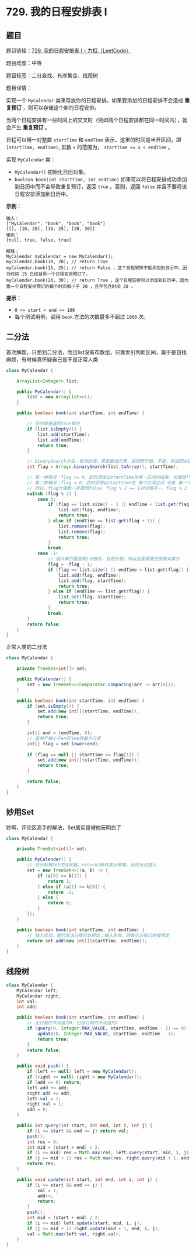 # 729. 我的日程安排表 I

## 题目

题目链接：[729. 我的日程安排表 I - 力扣（LeetCode）](https://leetcode.cn/problems/my-calendar-i/description/)

题目难度：中等

题目标签：二分查找、有序集合、线段树

题目详情：

实现一个 `MyCalendar` 类来存放你的日程安排。如果要添加的日程安排不会造成 **重复预订** ，则可以存储这个新的日程安排。

当两个日程安排有一些时间上的交叉时（例如两个日程安排都在同一时间内），就会产生 **重复预订** 。

日程可以用一对整数 `startTime` 和 `endTime` 表示，这里的时间是半开区间，即 `[startTime, endTime)`, 实数 `x` 的范围为，  `startTime <= x < endTime` 。

实现 `MyCalendar` 类：

- `MyCalendar()` 初始化日历对象。
- `boolean book(int startTime, int endTime)` 如果可以将日程安排成功添加到日历中而不会导致重复预订，返回 `true` 。否则，返回 `false` 并且不要将该日程安排添加到日历中。

**示例：**

```
输入：
["MyCalendar", "book", "book", "book"]
[[], [10, 20], [15, 25], [20, 30]]
输出：
[null, true, false, true]

解释：
MyCalendar myCalendar = new MyCalendar();
myCalendar.book(10, 20); // return True
myCalendar.book(15, 25); // return False ，这个日程安排不能添加到日历中，因为时间 15 已经被另一个日程安排预订了。
myCalendar.book(20, 30); // return True ，这个日程安排可以添加到日历中，因为第一个日程安排预订的每个时间都小于 20 ，且不包含时间 20 。
```

**提示：**

- `0 <= start < end <= 109`
- 每个测试用例，调用 `book` 方法的次数最多不超过 `1000` 次。



## 二分法

首次解题，只想到二分法，而且list没有存数组，只靠索引判断区间，属于是自找麻烦，有时候真怀疑自己是不是正常人类

```java
class MyCalendar {

    ArrayList<Integer> list;

    public MyCalendar() {
        list = new ArrayList<>();
    }

    public boolean book(int startTime, int endTime) {

        // 空的直接返回true即可
        if (list.isEmpty()) {
            list.add(startTime);
            list.add(endTime);
            return true;
        }

        // binarySearch方法：查询的值，若是数组元素，返回索引值，不是，则返回从1开始计数的“-插入点索引值”
        int flag = Arrays.binarySearch(list.toArray(), startTime);

        // 第一种情况：flag >= 0，此时须保证startTime为某一区间的结束，也就是flag必须为奇数
        // 第二种情况：flag < 0，此时须保证startTime在 两个区间之间 或者 第一个区间之前 或者 最后一个区间之后，也就是flag必须为奇数
        // 所以，flag为偶数一定返回false，flag % 2 == 1对应情况一，flag % 2 == -1对应情况二
        switch (flag % 2) {
            case 1:
                if (flag == list.size() - 1 || endTime < list.get(flag + 1)) {
                    list.set(flag, endTime);
                    return true;
                } else if (endTime == list.get(flag + 1)) {
                    list.remove(flag);
                    list.remove(flag);
                    return true;
                }
                break;
            case -1:
                // 插入索引是按照1计数的，且是负数，所以这里需要还原真实索引
                flag = -flag - 1;
                if (flag == list.size() || endTime < list.get(flag)) {
                    list.add(flag, endTime);
                    list.add(flag, startTime);
                    return true;
                } else if (endTime == list.get(flag)) {
                    list.set(flag, startTime);
                    return true;
                }
                break;
        }
        return false;
    }
}
```



正常人类的二分法

``` java
class MyCalendar {

    private TreeSet<int[]> set;

    public MyCalendar() {
        set = new TreeSet<>(Comparator.comparing(arr -> arr[0]));
    }

    public boolean book(int startTime, int endTime) {
        if (set.isEmpty()) {
            set.add(new int[]{startTime, endTime});
            return true;
        }

        int[] end = {endTime, 0};
        // 查询严格小于endTime的最大元素
        int[] flag = set.lower(end);
        
        if (flag == null || startTime >= flag[1]) {
            set.add(new int[]{startTime, endTime});
            return true;
        }

        return false;
    }
}
```



## 妙用Set

妙啊，评论区高手的解法，Set属实是被他玩明白了

``` java
class MyCalendar {

    private TreeSet<int[]> set;

    public MyCalendar() {
        // 充分利用Set的比较器，return为0时表示相等，此时无法插入
        set = new TreeSet<>((a, b) -> {
            if (a[0] >= b[1]) {
                return 1;
            } else if (a[1] <= b[0]) {
                return -1;
            } else {
                return 0;
            }
        });
    }

    public boolean book(int startTime, int endTime) {
        // 插入成功，就代表该日程可以预定；插入失败，则表示日程已经被预定
        return set.add(new int[]{startTime, endTime});
    }
}
```



## 线段树

``` java
class MyCalendar {
    MyCalendar left;
    MyCalendar right;
    int val;
    int add;

    public boolean book(int startTime, int endTime) {
        // 无日程的节点值为0，已经订阅的节点值为1
        if (query(0, Integer.MAX_VALUE, startTime, endTime - 1) == 0) {
            update(0, Integer.MAX_VALUE, startTime, endTime - 1);
            return true;
        }
        return false;
    }

    public void push() {
        if (left == null) left = new MyCalendar();
        if (right == null) right = new MyCalendar();
        if (add == 0) return;
        left.add += add;
        right.add += add;
        left.val = 1;
        right.val = 1;
        add = 0;
    }

    public int query(int start, int end, int i, int j) {
        if (i <= start && end <= j) return val;
        push();
        int res = 0;
        int mid = (start + end) / 2;
        if (i <= mid) res = Math.max(res, left.query(start, mid, i, j));
        if (j >= mid + 1) res = Math.max(res, right.query(mid + 1, end, i, j));
        return res;
    }

    public void update(int start, int end, int i, int j) {
        if (i <= start && end <= j) {
            val = 1;
            add++;
            return;
        }
        push();
        int mid = (start + end) / 2;
        if (i <= mid) left.update(start, mid, i, j);
        if (j >= mid + 1) right.update(mid + 1, end, i, j);
        val = Math.max(left.val, right.val);
    }
}
```

